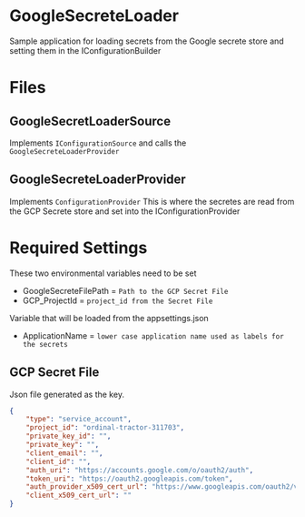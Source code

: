 ﻿# GoogleSecreteLoader
Sample application for loading secrets from the Google secrete store and setting them in the IConfigurationBuilder

# Files
## GoogleSecretLoaderSource
Implements `IConfigurationSource` and calls the `GoogleSecreteLoaderProvider`

## GoogleSecreteLoaderProvider
Implements `ConfigurationProvider`
This is where the secretes are read from the GCP Secrete store and set into the IConfigurationProvider


# Required Settings
These two environmental variables need to be set
* GoogleSecreteFilePath = `Path to the GCP Secret File`
* GCP_ProjectId = `project_id from the Secret File`
  
Variable that will be loaded from the appsettings.json
* ApplicationName = `lower case application name used as labels for the secrets`
## GCP Secret File
Json file generated as the key.
```json
{
    "type": "service_account",
    "project_id": "ordinal-tractor-311703",
    "private_key_id": "",
    "private_key": "",
    "client_email": "",
    "client_id": "",
    "auth_uri": "https://accounts.google.com/o/oauth2/auth",
    "token_uri": "https://oauth2.googleapis.com/token",
    "auth_provider_x509_cert_url": "https://www.googleapis.com/oauth2/v1/certs",
    "client_x509_cert_url": ""
}
```

